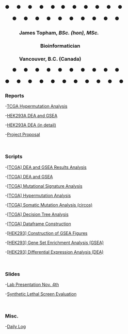 :black_circle:&nbsp;&nbsp;&nbsp;&nbsp;&nbsp;&nbsp;:black_circle:&nbsp;&nbsp;&nbsp;&nbsp;&nbsp;&nbsp;:black_circle:&nbsp;&nbsp;&nbsp;&nbsp;&nbsp;&nbsp;:black_circle:&nbsp;&nbsp;&nbsp;&nbsp;&nbsp;&nbsp;:black_circle:&nbsp;&nbsp;&nbsp;&nbsp;&nbsp;:black_circle:&nbsp;&nbsp;&nbsp;&nbsp;&nbsp;&nbsp;:black_circle:&nbsp;&nbsp;&nbsp;&nbsp;&nbsp;&nbsp;:black_circle:&nbsp;&nbsp;&nbsp;&nbsp;&nbsp;&nbsp;:black_circle:&nbsp;&nbsp;&nbsp;&nbsp;&nbsp;&nbsp;:black_circle:&nbsp;&nbsp;&nbsp;&nbsp;&nbsp;&nbsp;:black_circle:

&nbsp;&nbsp;&nbsp;&nbsp;&nbsp;&nbsp;:black_circle:&nbsp;&nbsp;&nbsp;&nbsp;&nbsp;&nbsp;:black_circle:&nbsp;&nbsp;&nbsp;&nbsp;&nbsp;&nbsp;:black_circle:&nbsp;&nbsp;&nbsp;&nbsp;&nbsp;&nbsp;:black_circle:&nbsp;&nbsp;&nbsp;&nbsp;&nbsp;&nbsp;:black_circle:&nbsp;&nbsp;&nbsp;&nbsp;&nbsp;&nbsp;:black_circle:&nbsp;&nbsp;&nbsp;&nbsp;&nbsp;&nbsp;:black_circle:&nbsp;&nbsp;&nbsp;&nbsp;&nbsp;&nbsp;:black_circle:&nbsp;&nbsp;&nbsp;&nbsp;&nbsp;&nbsp;:black_circle:&nbsp;&nbsp;&nbsp;&nbsp;&nbsp;&nbsp;:black_circle:

### &nbsp;&nbsp;&nbsp;&nbsp;&nbsp;&nbsp;&nbsp;&nbsp;&nbsp;&nbsp;&nbsp;&nbsp;James Topham, *BSc. (hon), MSc.*
### &nbsp;&nbsp;&nbsp;&nbsp;&nbsp;&nbsp;&nbsp;&nbsp;&nbsp;&nbsp;&nbsp;&nbsp;&nbsp;&nbsp;&nbsp;&nbsp;&nbsp;&nbsp;&nbsp;&nbsp;&nbsp;&nbsp;&nbsp;&nbsp;&nbsp;&nbsp;&nbsp;&nbsp;&nbsp;&nbsp;Bioinformatician
### &nbsp;&nbsp;&nbsp;&nbsp;&nbsp;&nbsp;&nbsp;&nbsp;&nbsp;&nbsp;&nbsp;&nbsp;Vancouver, B.C. (Canada)

&nbsp;&nbsp;&nbsp;&nbsp;&nbsp;&nbsp;:black_circle:&nbsp;&nbsp;&nbsp;&nbsp;&nbsp;&nbsp;:black_circle:&nbsp;&nbsp;&nbsp;&nbsp;&nbsp;&nbsp;:black_circle:&nbsp;&nbsp;&nbsp;&nbsp;&nbsp;&nbsp;:black_circle:&nbsp;&nbsp;&nbsp;&nbsp;&nbsp;&nbsp;:black_circle:&nbsp;&nbsp;&nbsp;&nbsp;&nbsp;&nbsp;:black_circle:&nbsp;&nbsp;&nbsp;&nbsp;&nbsp;&nbsp;:black_circle:&nbsp;&nbsp;&nbsp;&nbsp;&nbsp;&nbsp;:black_circle:&nbsp;&nbsp;&nbsp;&nbsp;&nbsp;&nbsp;:black_circle:&nbsp;&nbsp;&nbsp;&nbsp;&nbsp;&nbsp;:black_circle:

:black_circle:&nbsp;&nbsp;&nbsp;&nbsp;&nbsp;&nbsp;:black_circle:&nbsp;&nbsp;&nbsp;&nbsp;&nbsp;&nbsp;:black_circle:&nbsp;&nbsp;&nbsp;&nbsp;&nbsp;&nbsp;:black_circle:&nbsp;&nbsp;&nbsp;&nbsp;&nbsp;&nbsp;:black_circle:&nbsp;&nbsp;&nbsp;&nbsp;&nbsp;&nbsp;:black_circle:&nbsp;&nbsp;&nbsp;&nbsp;&nbsp;&nbsp;:black_circle:&nbsp;&nbsp;&nbsp;&nbsp;&nbsp;&nbsp;:black_circle:&nbsp;&nbsp;&nbsp;&nbsp;&nbsp;&nbsp;:black_circle:&nbsp;&nbsp;&nbsp;&nbsp;&nbsp;&nbsp;:black_circle:&nbsp;&nbsp;&nbsp;&nbsp;&nbsp;&nbsp;:black_circle:
<br>



### **Reports**

-[TCGA Hypermutation Analysis](https://github.com/jtopham/Marra_Thesis/blob/master/reports/TCGA_hypermutation/KMT2D_hypermutation_andSig.md)

-[HEK293A DEA and GSEA](https://github.com/jtopham/Marra_Thesis/blob/master/reports/HEK_DEA_GSEA/KMT2D_DEA_and_GSEA_report.md)

-[HEK293A DEA (in detail)](https://github.com/jtopham/Marra_Thesis/blob/master/reports/MLL2_KO_DEA/MLL2_KO_DEA.md)

-[Project Proposal]()

<br>

### **Scripts**

-[[TCGA] DEA and GSEA Results Analysis](https://github.com/jtopham/Marra_Thesis/blob/master/scripts/TCGA_DEA_GSEA_analysis.R)

-[[TCGA] DEA and GSEA](https://github.com/jtopham/Marra_Thesis/blob/master/scripts/KMT2D_TCGA_DEA.R)

-[[TCGA] Mutational Signature Analysis](https://github.com/jtopham/Marra_Thesis/blob/master/scripts/KMT2D_mutation_signatures.R)

-[[TCGA] Hypermutation Analysis](https://github.com/jtopham/Marra_Thesis/blob/master/scripts/KMT2D_TCGA_hypermutation.R)

-[[TCGA] Somatic Mutation Analysis (circos)](https://github.com/jtopham/Marra_Thesis/blob/master/scripts/TCGA_SM_analysis.R)

-[[TCGA] Decision Tree Analysis](https://github.com/jtopham/Marra_Thesis/blob/master/scripts/machine_learning_KMT2D.R)

-[[TCGA] Dataframe Construction](https://github.com/jtopham/Marra_Thesis/blob/master/scripts/TCGA_SM_construct_df.R)

-[[HEK293] Construction of GSEA Figures](https://github.com/jtopham/Marra_Thesis/blob/master/scripts/GSEA_results_rscript_final.R)

-[[HEK293] Gene Set Enrichment Analysis (GSEA)](https://github.com/jtopham/Marra_Thesis/blob/master/scripts/GSEA_rscript_final.R)

-[[HEK293] Differential Expression Analysis (DEA)](https://github.com/jtopham/Marra_Thesis/blob/master/scripts/HEK_RNAseq_DE.R)

<br>

### **Slides**

-[Lab Presentation Nov. 4th](https://github.com/jtopham/Marra_Thesis/blob/master/reports/Lab_pres_nov4.pdf)

-[Synthetic Lethal Screen Evaluation](https://github.com/jtopham/Marra_Thesis/blob/master/reports/syn_lethal_accuracy_pres.pdf)


<br>

### **Misc.**

-[Daily Log](https://github.com/jtopham/Marra_Thesis/blob/master/log/daily_log.RMD)


<br>


